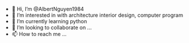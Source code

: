 - 👋 Hi, I’m @AlbertNguyen1984
- 👀 I’m interested in with architecture interior design, computer program
- 🌱 I’m currently learning python
- 💞️ I’m looking to collaborate on ...
- 📫 How to reach me ...

<!---
AlbertNguyen1984/AlbertNguyen1984 is a ✨ special ✨ repository because its `README.md` (this file) appears on your GitHub profile.
You can click the Preview link to take a look at your changes.
--->
